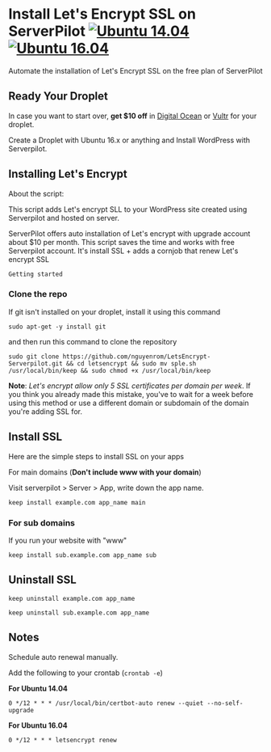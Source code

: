 # Install Let's Encrypt SSL on ServerPilot [![Ubuntu 14.04](https://img.shields.io/badge/Ubuntu-14.04-brightgreen.svg)]() [![Ubuntu 16.04](https://img.shields.io/badge/Ubuntu-16.04-brightgreen.svg)]()

Automate the installation of Let's Encrypt SSL on the free plan of ServerPilot


## Ready Your Droplet

In case you want to start over, **get $10 off** in [Digital Ocean](https://m.do.co/c/e35915938be0) or [Vultr](http://www.vultr.com/?ref=6911038) for your droplet.

Create a Droplet with Ubuntu 16.x or anything and Install WordPress with Serverpilot.

## Installing Let's Encrypt

About the script:

This script adds Let's encrypt SLL to your WordPress site created using Serverpilot and hosted on server.

ServerPilot offers auto installation of Let's encrypt with upgrade account about $10 per month. This script saves the time and works with free Serverpilot account. It's install SSL + adds a cornjob that renew Let's encrypt SSL

<code>Getting started</code>

### Clone the repo

If git isn't installed on your droplet, install it using this command

`sudo apt-get -y install git`

and then run this command to clone the repository

`sudo git clone https://github.com/nguyenrom/LetsEncrypt-Serverpilot.git && cd letsencrypt && sudo mv sple.sh /usr/local/bin/keep && sudo chmod +x /usr/local/bin/keep`

**Note**: *Let's encrypt allow only 5 SSL certificates per domain per week*. If you think you already made this mistake, you've to wait for a week before using this method or use a different domain or subdomain of the domain you're adding SSL for.

## Install SSL

Here are the simple steps to install SSL on your apps

For main domains (**Don't include www with your domain**)

Visit serverpilot > Server > App, write down the app name.

`keep install example.com app_name main`

### For sub domains

If you run your website with "www"

`keep install sub.example.com app_name sub`

## Uninstall SSL

`keep uninstall example.com app_name`

`keep uninstall sub.example.com app_name`

## Notes
Schedule auto renewal manually.

Add the following to your crontab (`crontab -e`)

**For Ubuntu 14.04**  
```
0 */12 * * * /usr/local/bin/certbot-auto renew --quiet --no-self-upgrade
```

**For Ubuntu 16.04**  
```
0 */12 * * * letsencrypt renew
```
